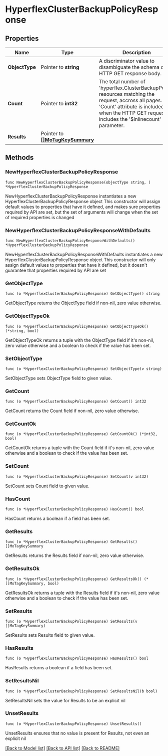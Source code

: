 # HyperflexClusterBackupPolicyResponse

## Properties

Name | Type | Description | Notes
------------ | ------------- | ------------- | -------------
**ObjectType** | Pointer to **string** | A discriminator value to disambiguate the schema of a HTTP GET response body. | 
**Count** | Pointer to **int32** | The total number of &#39;hyperflex.ClusterBackupPolicy&#39; resources matching the request, accross all pages. The &#39;Count&#39; attribute is included when the HTTP GET request includes the &#39;$inlinecount&#39; parameter. | [optional] 
**Results** | Pointer to [**[]MoTagKeySummary**](MoTagKeySummary.md) |  | [optional] 

## Methods

### NewHyperflexClusterBackupPolicyResponse

`func NewHyperflexClusterBackupPolicyResponse(objectType string, ) *HyperflexClusterBackupPolicyResponse`

NewHyperflexClusterBackupPolicyResponse instantiates a new HyperflexClusterBackupPolicyResponse object
This constructor will assign default values to properties that have it defined,
and makes sure properties required by API are set, but the set of arguments
will change when the set of required properties is changed

### NewHyperflexClusterBackupPolicyResponseWithDefaults

`func NewHyperflexClusterBackupPolicyResponseWithDefaults() *HyperflexClusterBackupPolicyResponse`

NewHyperflexClusterBackupPolicyResponseWithDefaults instantiates a new HyperflexClusterBackupPolicyResponse object
This constructor will only assign default values to properties that have it defined,
but it doesn't guarantee that properties required by API are set

### GetObjectType

`func (o *HyperflexClusterBackupPolicyResponse) GetObjectType() string`

GetObjectType returns the ObjectType field if non-nil, zero value otherwise.

### GetObjectTypeOk

`func (o *HyperflexClusterBackupPolicyResponse) GetObjectTypeOk() (*string, bool)`

GetObjectTypeOk returns a tuple with the ObjectType field if it's non-nil, zero value otherwise
and a boolean to check if the value has been set.

### SetObjectType

`func (o *HyperflexClusterBackupPolicyResponse) SetObjectType(v string)`

SetObjectType sets ObjectType field to given value.


### GetCount

`func (o *HyperflexClusterBackupPolicyResponse) GetCount() int32`

GetCount returns the Count field if non-nil, zero value otherwise.

### GetCountOk

`func (o *HyperflexClusterBackupPolicyResponse) GetCountOk() (*int32, bool)`

GetCountOk returns a tuple with the Count field if it's non-nil, zero value otherwise
and a boolean to check if the value has been set.

### SetCount

`func (o *HyperflexClusterBackupPolicyResponse) SetCount(v int32)`

SetCount sets Count field to given value.

### HasCount

`func (o *HyperflexClusterBackupPolicyResponse) HasCount() bool`

HasCount returns a boolean if a field has been set.

### GetResults

`func (o *HyperflexClusterBackupPolicyResponse) GetResults() []MoTagKeySummary`

GetResults returns the Results field if non-nil, zero value otherwise.

### GetResultsOk

`func (o *HyperflexClusterBackupPolicyResponse) GetResultsOk() (*[]MoTagKeySummary, bool)`

GetResultsOk returns a tuple with the Results field if it's non-nil, zero value otherwise
and a boolean to check if the value has been set.

### SetResults

`func (o *HyperflexClusterBackupPolicyResponse) SetResults(v []MoTagKeySummary)`

SetResults sets Results field to given value.

### HasResults

`func (o *HyperflexClusterBackupPolicyResponse) HasResults() bool`

HasResults returns a boolean if a field has been set.

### SetResultsNil

`func (o *HyperflexClusterBackupPolicyResponse) SetResultsNil(b bool)`

 SetResultsNil sets the value for Results to be an explicit nil

### UnsetResults
`func (o *HyperflexClusterBackupPolicyResponse) UnsetResults()`

UnsetResults ensures that no value is present for Results, not even an explicit nil

[[Back to Model list]](../README.md#documentation-for-models) [[Back to API list]](../README.md#documentation-for-api-endpoints) [[Back to README]](../README.md)


